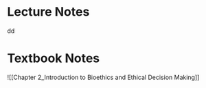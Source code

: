 # Lecture Notes
dd
# Textbook Notes
![[Chapter 2_Introduction to Bioethics and Ethical Decision Making]]
